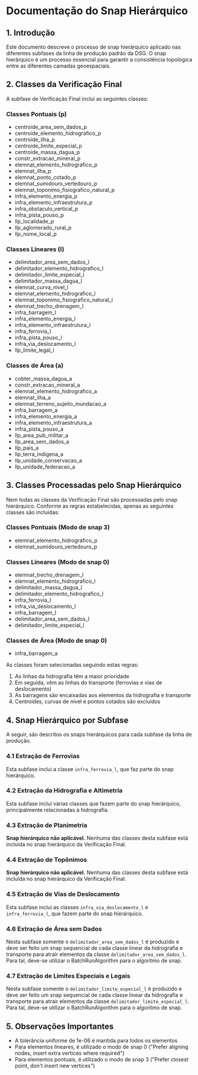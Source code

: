 # Documentação do Snap Hierárquico

## 1. Introdução

Este documento descreve o processo de snap hierárquico aplicado nas diferentes subfases da linha de produção padrão da DSG. O snap hierárquico é um processo essencial para garantir a consistência topológica entre as diferentes camadas geoespaciais.

## 2. Classes da Verificação Final

A subfase de Verificação Final inclui as seguintes classes:

### Classes Pontuais (p)

- centroide_area_sem_dados_p
- centroide_elemento_hidrografico_p
- centroide_ilha_p
- centroide_limite_especial_p
- centroide_massa_dagua_p
- constr_extracao_mineral_p
- elemnat_elemento_hidrografico_p
- elemnat_ilha_p
- elemnat_ponto_cotado_p
- elemnat_sumidouro_vertedouro_p
- elemnat_toponimo_fisiografico_natural_p
- infra_elemento_energia_p
- infra_elemento_infraestrutura_p
- infra_obstaculo_vertical_p
- infra_pista_pouso_p
- llp_localidade_p
- llp_aglomerado_rural_p
- llp_nome_local_p

### Classes Lineares (l)

- delimitador_area_sem_dados_l
- delimitador_elemento_hidrografico_l
- delimitador_limite_especial_l
- delimitador_massa_dagua_l
- elemnat_curva_nivel_l
- elemnat_elemento_hidrografico_l
- elemnat_toponimo_fisiografico_natural_l
- elemnat_trecho_drenagem_l
- infra_barragem_l
- infra_elemento_energia_l
- infra_elemento_infraestrutura_l
- infra_ferrovia_l
- infra_pista_pouso_l
- infra_via_deslocamento_l
- llp_limite_legal_l

### Classes de Área (a)

- cobter_massa_dagua_a
- constr_extracao_mineral_a
- elemnat_elemento_hidrografico_a
- elemnat_ilha_a
- elemnat_terreno_sujeito_inundacao_a
- infra_barragem_a
- infra_elemento_energia_a
- infra_elemento_infraestrutura_a
- infra_pista_pouso_a
- llp_area_pub_militar_a
- llp_area_sem_dados_a
- llp_pais_a
- llp_terra_indigena_a
- llp_unidade_conservacao_a
- llp_unidade_federacao_a

## 3. Classes Processadas pelo Snap Hierárquico

Nem todas as classes da Verificação Final são processadas pelo snap hierárquico. Conforme as regras estabelecidas, apenas as seguintes classes são incluídas:

### Classes Pontuais (Modo de snap 3)

- elemnat_elemento_hidrografico_p
- elemnat_sumidouro_vertedouro_p

### Classes Lineares (Modo de snap 0)

- elemnat_trecho_drenagem_l
- elemnat_elemento_hidrografico_l
- delimitador_massa_dagua_l
- delimitador_elemento_hidrografico_l
- infra_ferrovia_l
- infra_via_deslocamento_l
- infra_barragem_l
- delimitador_area_sem_dados_l
- delimitador_limite_especial_l

### Classes de Área (Modo de snap 0)

- infra_barragem_a

As classes foram selecionadas seguindo estas regras:

1. As linhas da hidrografia têm a maior prioridade
2. Em seguida, vêm as linhas do transporte (ferrovias e vias de deslocamento)
3. As barragens são encaixadas aos elementos da hidrografia e transporte
4. Centroides, curvas de nível e pontos cotados são excluídos

## 4. Snap Hierárquico por Subfase

A seguir, são descritos os snaps hierárquicos para cada subfase da linha de produção.

### 4.1 Extração de Ferrovias

Esta subfase inclui a classe `infra_ferrovia_l`, que faz parte do snap hierárquico.

### 4.2 Extração da Hidrografia e Altimetria

Esta subfase inclui várias classes que fazem parte do snap hierárquico, principalmente relacionadas à hidrografia.

### 4.3 Extração de Planimetria

**Snap hierárquico não aplicável.** Nenhuma das classes desta subfase está incluída no snap hierárquico da Verificação Final.

### 4.4 Extração de Topônimos

**Snap hierárquico não aplicável.** Nenhuma das classes desta subfase está incluída no snap hierárquico da Verificação Final.

### 4.5 Extração de Vias de Deslocamento

Esta subfase inclui as classes `infra_via_deslocamento_l` e `infra_ferrovia_l`, que fazem parte do snap hierárquico.

### 4.6 Extração de Área sem Dados

Nesta subfase somente o `delimitador_area_sem_dados_l` é produzido e deve ser feito um snap sequencial de cada classe linear da hidrografia e transporte para atrair elementos da classe `delimitador_area_sem_dados_l`. Para tal, deve-se utilizar o BatchRunAlgorithm para o algoritmo de snap.

### 4.7 Extração de Limites Especiais e Legais

Nesta subfase somente o `delimitador_limite_especial_l` é produzido e deve ser feito um snap sequencial de cada classe linear da hidrografia e transporte para atrair elementos da classe `delimitador_limite_especial_l`. Para tal, deve-se utilizar o BatchRunAlgorithm para o algoritmo de snap.

## 5. Observações Importantes

- A tolerância uniforme de 1e-06 é mantida para todos os elementos
- Para elementos lineares, é utilizado o modo de snap 0 ("Prefer aligning nodes, insert extra vertices where required")
- Para elementos pontuais, é utilizado o modo de snap 3 ("Prefer closest point, don't insert new vertices")

